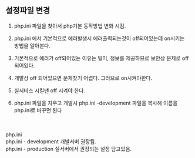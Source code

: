 ## 설정파일 변경

1. php.ini 파일을 찾아서 php기본 동작방법 변화 시킴.

2. php.ini 에서 기본적으로 에러발생시 에러출력되는것이 off되어있는데 on시키는 방법을 알아본다.

3. 기본적으로 에러가 off되어있는 이유는 빌미, 정보를 제공하므로 보안상 문제로 off되어있다. 

4. 개발상 off 되어있으면 문제찾기 어렵다. 그러므로 on시켜야한다.

5. 실서비스 시킬땐 off 시켜야 한다.

6. php.ini 파일을 지우고 개발시 php.ini -development 파일을 복사해 이름을 php.ini로 바꾸면 된다
<br>
<br>
php.ini<br>
php.ini - development 개발서버 권장됨.<br>
php.ini - production 실서버에서 권장되는 설정 담고있음.<br>

